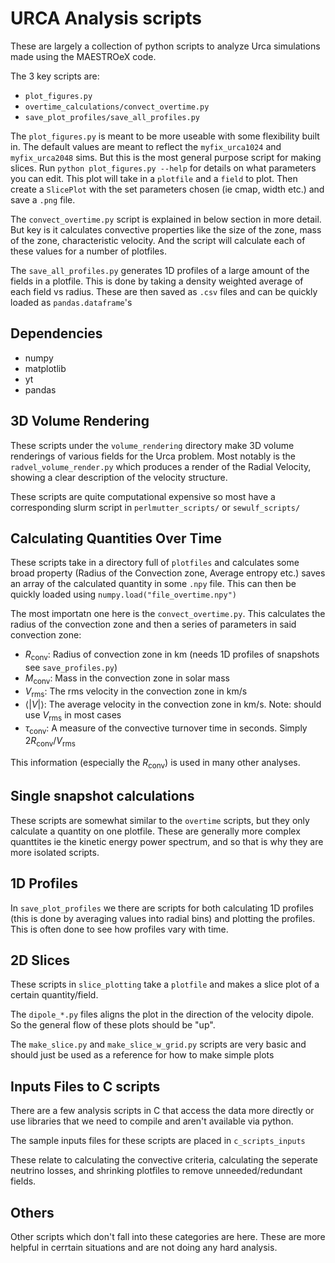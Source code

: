 # URCA Analysis scripts
These are largely a collection of python scripts to analyze Urca simulations made using the MAESTROeX code. 

The 3 key scripts are:

* `plot_figures.py`
* `overtime_calculations/convect_overtime.py`
* `save_plot_profiles/save_all_profiles.py`

The `plot_figures.py` is meant to be more useable with some flexibility built in. The default values are meant to reflect the `myfix_urca1024` and `myfix_urca2048` sims. But this is the most general purpose script for making slices. Run `python plot_figures.py --help` for details on what parameters you can edit. This plot will take in a `plotfile` and a `field` to plot. Then create a `SlicePlot` with the set parameters chosen (ie cmap, width etc.) and save a `.png` file.

The `convect_overtime.py` script is explained in below section in more detail. But key is it calculates convective properties like the size of the zone, mass of the zone, characteristic velocity. And the script will calculate each of these values for a number of plotfiles.

The `save_all_profiles.py` generates 1D profiles of a large amount of the fields in a plotfile. This is done by taking a density weighted average of each field vs radius. These are then saved as `.csv` files and can be quickly loaded as `pandas.dataframe`'s

## Dependencies
* numpy
* matplotlib
* yt
* pandas

## 3D Volume Rendering
These scripts under the `volume_rendering` directory make 3D volume renderings of various fields for the Urca problem. Most notably is the `radvel_volume_render.py` which produces a render of the Radial Velocity, showing a clear description of the velocity structure.

These scripts are quite computational expensive so most have a corresponding slurm script in `perlmutter_scripts/` or `sewulf_scripts/` 

## Calculating Quantities Over Time
These scripts take in a directory full of `plotfiles` and calculates some broad property (Radius of the Convection zone, Average entropy etc.) saves an array of the calculated quantity in some `.npy` file. This can then be quickly loaded using `numpy.load("file_overtime.npy")`

The most importatn one here is the `convect_overtime.py`. This calculates the radius of the convection zone and then a series of parameters in said convection zone:

* $R_{\mathrm{conv}}$: Radius of convection zone in km (needs 1D profiles of snapshots see `save_profiles.py`)
* $M_{\mathrm{conv}}$: Mass in the convection zone in solar mass 
* $V_{\mathrm{rms}}$:  The rms velocity in the convection zone in km/s
* $\langle |V| \rangle$: The average velocity in the convection zone in km/s. Note: should use $V_{\mathrm{rms}}$ in most cases
* $\tau_{\mathrm{conv}}$:  A measure of the convective turnover time in seconds. Simply $2 R_{\mathrm{conv}} / V_{\mathrm{rms}}$

This information (especially the $R_{\mathrm{conv}}$) is used in many other analyses.

## Single snapshot calculations
These scripts are somewhat similar to the `overtime` scripts, but they only calculate a quantity on one plotfile. These are generally more complex quanttites ie the kinetic energy power spectrum, and so that is why they are more isolated scripts.

## 1D Profiles
In `save_plot_profiles` we there are scripts for both calculating 1D profiles (this is done by averaging values into radial bins) and plotting the profiles. This is often done to see how profiles vary with time.


## 2D Slices
These scripts in `slice_plotting` take a `plotfile` and makes a slice plot of a certain quantity/field. 

The `dipole_*.py` files aligns the plot in the direction of the velocity dipole. So the general flow of these plots should be "up". 

The `make_slice.py` and `make_slice_w_grid.py` scripts are very basic and should just be used as a reference for how to make simple plots

## Inputs Files to C scripts
There are a few analysis scripts in C that access the data more directly or use libraries that we need to compile and aren't available via python.

The sample inputs files for these scripts are placed in `c_scripts_inputs`

These relate to calculating the convective criteria, calculating the seperate neutrino losses, and shrinking plotfiles to remove unneeded/redundant fields.

## Others
Other scripts which don't fall into these categories are here. These are more helpful in cerrtain situations and are not doing any hard analysis.